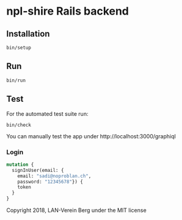 # npl-shire Rails backend

## Installation

    bin/setup

## Run

    bin/run

## Test

For the automated test suite run:

    bin/check

You can manually test the app under http://localhost:3000/graphiql

### Login

```graphql
mutation {
  signInUser(email: {
    email: "sadi@noproblan.ch", 
    password: "12345678"}) {
    token
  }
}
```

Copyright 2018, LAN-Verein Berg under the MIT license

